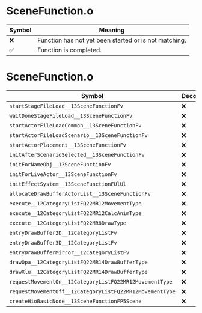 # SceneFunction.o
| Symbol | Meaning 
| ------------- | ------------- 
| :x: | Function has not yet been started or is not matching. 
| :white_check_mark: | Function is completed. 


# SceneFunction.o
| Symbol | Decompiled? |
| ------------- | ------------- |
| `startStageFileLoad__13SceneFunctionFv` | :x: |
| `waitDoneStageFileLoad__13SceneFunctionFv` | :x: |
| `startActorFileLoadCommon__13SceneFunctionFv` | :x: |
| `startActorFileLoadScenario__13SceneFunctionFv` | :x: |
| `startActorPlacement__13SceneFunctionFv` | :x: |
| `initAfterScenarioSelected__13SceneFunctionFv` | :x: |
| `initForNameObj__13SceneFunctionFv` | :x: |
| `initForLiveActor__13SceneFunctionFv` | :x: |
| `initEffectSystem__13SceneFunctionFUlUl` | :x: |
| `allocateDrawBufferActorList__13SceneFunctionFv` | :x: |
| `execute__12CategoryListFQ22MR12MovementType` | :x: |
| `execute__12CategoryListFQ22MR12CalcAnimType` | :x: |
| `execute__12CategoryListFQ22MR8DrawType` | :x: |
| `entryDrawBuffer2D__12CategoryListFv` | :x: |
| `entryDrawBuffer3D__12CategoryListFv` | :x: |
| `entryDrawBufferMirror__12CategoryListFv` | :x: |
| `drawOpa__12CategoryListFQ22MR14DrawBufferType` | :x: |
| `drawXlu__12CategoryListFQ22MR14DrawBufferType` | :x: |
| `requestMovementOn__12CategoryListFQ22MR12MovementType` | :x: |
| `requestMovementOff__12CategoryListFQ22MR12MovementType` | :x: |
| `createHioBasicNode__13SceneFunctionFP5Scene` | :x: |
